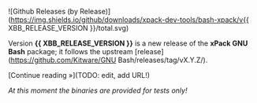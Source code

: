 ![Github Releases (by Release)](https://img.shields.io/github/downloads/xpack-dev-tools/bash-xpack/v{{ XBB_RELEASE_VERSION }}/total.svg)

Version **{{ XBB_RELEASE_VERSION }}** is a new release of the **xPack GNU Bash** package; it follows the upstream [release](https://github.com/Kitware/GNU Bash/releases/tag/vX.Y.Z/).

[Continue reading »](TODO: edit, add URL!)

_At this moment the binaries are provided for tests only!_
